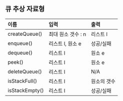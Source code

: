 ## 큐 추상 자료형

| 이름            | 입력                          |  출력       |
| :-------------- | :---------------------------- | :---------- |
| createQueue()   | 최대 원소 갯수 : n            | 리스트 l    |
| enqueue()       | 리스트 l, 원소 e              | 성공/실패   |
| dequeue()       | 리스트 l                      | 원소 e      |
| peek()          | 리스트 l                      | 원소 e      |
| deleteQueue()   | 리스트 l                      | N/A         |
| isStackFull()   | 리스트 l                      | 원소의 갯수 |
| isStackEmpty()  | 리스트 l                      | 성공/실패   |
